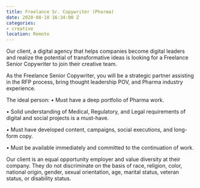 ```yaml
---
title: Freelance Sr. Copywriter (Pharma)
date: 2020-08-18 16:34:00 Z
categories:
- creative
location: Remote
---
```


Our client, a digital agency that helps companies become digital leaders and realize the potential of transformative ideas is looking for a Freelance Senior Copywriter to join their creative team.

As the Freelance Senior Copywriter, you will be a strategic partner assisting in the RFP process, bring thought leadership POV, and Pharma industry experience. 

The ideal person:
• Must have a deep portfolio of Pharma work.

• Solid understanding of Medical, Regulatory, and Legal requirements of digital and social projects is a must-have.
 
• Must have developed content, campaigns, social executions, and long-form copy. 

• Must be available immediately and committed to the continuation of work.


Our client is an equal opportunity employer and value diversity at their company. They do not discriminate on the basis of race, religion, color, national origin, gender, sexual orientation, age, marital status, veteran status, or disability status.
